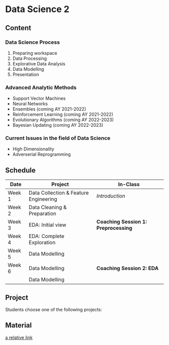# Data Science 2

## Content

### Data Science Process

1. Preparing workspace
2. Data Processing
3. Explorative Data Analysis
4. Data Modelling
5. Presentation

### Advanced Analytic Methods

* Support Vector Machines
* Neural Networks
* Ensembles (coming AY 2021-2022)
* Reinforcement Learning (coming AY 2021-2022)
* Evolutionary Algorithms (coming AY 2022-2023)
* Bayesian Updating (coming AY 2022-2023)

### Current Issues in the field of Data Science

* High Dimensionality
* Adverserial Reprogramming

## Schedule
<!--
| Date  |  Project |  In-Class |   |
|---|---|---|---|
| Week 1  | Data Collection & Feature Engineering  | Introduction  |   |
| Week 2  | Data Cleaning & Preparation  |   |   |
| Week 3  | EDA: Initial view  | **Coaching Session 1: Preprocessing**  |   |
| Week 4  | EDA: Complete Exploration  |   |   |
| Week 5  | Data Modelling  |   |   |
| Week 6  | Data Modelling | **Coaching Session 2: EDA**  |   |
|  | Data Modelling  |   |   |
| Week 7  | Data Modelling  |   |   |
| Week 8  | Data Modelling  |   |   |
| Week 9  | Data Modelling  | **Coaching Session 3: Modelling**  |   |
| Week 10  | Data Visualization  |   |   |
| Week 11  | Data Visualization  |   |   |
| Week 12  | (back-up)  | **Coaching Session 4: Illustration**  |   |
-->


| Date          | Project                                | In-Class                              |
| ------------- | -------------                          | -------------                         |
| Week 1        | Data Collection & Feature Engineering  | *Introduction*                        |
| Week 2        | Data Cleaning & Preparation            |                                       |
| Week 3        | EDA: Initial view                      | **Coaching Session 1: Preprocessing** |
| Week 4        | EDA: Complete Exploration              |                                       |
| Week 5        | Data Modelling                         |                                       |
| Week 6        | Data Modelling                         | **Coaching Session 2: EDA**           |
|               | Data Modelling                         |                                       |




## Project

Students choose one of the following projects:

## Material

[a relative link](steps/step2/slides-ds2-step2-processing.html)

